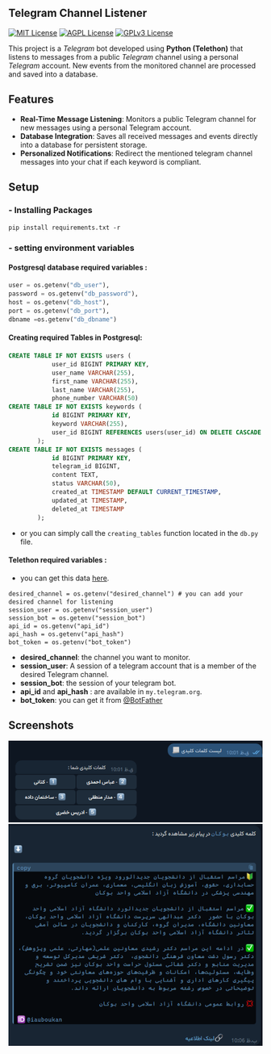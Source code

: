 ## Telegram Channel Listener
[![MIT License](https://img.shields.io/badge/Python-green.svg)](https://choosealicense.com/licenses/mit/)
[![AGPL License](https://img.shields.io/badge/Telethon-blue.svg)](http://www.gnu.org/licenses/agpl-3.0)
[![GPLv3 License](https://img.shields.io/badge/Postgresql-red.svg)](https://opensource.org/licenses/)

This project is a *Telegram* bot developed using **Python (Telethon)** that listens to messages from a public *Telegram* channel using a personal *Telegram* account. New events from the monitored channel are processed and saved into a database. 

## Features

- **Real-Time Message Listening**: Monitors a public Telegram channel for new messages using a personal Telegram account. 
- **Database Integration**: Saves all received messages and events directly into a database for persistent storage.
- **Personalized Notifications**: Redirect the mentioned telegram channel messages into your chat if each keyword is compliant.


## Setup
### - Installing Packages
```
pip install requirements.txt -r
```

### - setting environment variables
#### Postgresql database required variables :
```python
user = os.getenv("db_user"),
password = os.getenv("db_password"),
host = os.getenv("db_host"),
port = os.getenv("db_port"),
dbname =os.getenv("db_dbname")
```
#### Creating required Tables in Postgresql:
```sql
CREATE TABLE IF NOT EXISTS users (
            user_id BIGINT PRIMARY KEY,
            user_name VARCHAR(255),
            first_name VARCHAR(255),
            last_name VARCHAR(255),
            phone_number VARCHAR(50)
CREATE TABLE IF NOT EXISTS keywords (
            id BIGINT PRIMARY KEY,
            keyword VARCHAR(255),
            user_id BIGINT REFERENCES users(user_id) ON DELETE CASCADE
        );
CREATE TABLE IF NOT EXISTS messages (
            id BIGINT PRIMARY KEY,
            telegram_id BIGINT,
            content TEXT,
            status VARCHAR(50),
            created_at TIMESTAMP DEFAULT CURRENT_TIMESTAMP,
            updated_at TIMESTAMP,
            deleted_at TIMESTAMP
        );
```
- or you can simply call the `creating_tables` function located in the `db.py` file.

#### Telethon required variables :
- you can get this data [here](my.telegram.org).
```
desired_channel = os.getenv("desired_channel") # you can add your desired channel for listening
session_user = os.getenv("session_user")
session_bot = os.getenv("session_bot")
api_id = os.getenv("api_id")
api_hash = os.getenv("api_hash")
bot_token = os.getenv("bot_token")
```
- **desired_channel**: the channel you want to monitor.
- **session_user**: A session of a telegram account that is a member of the desired Telegram channel. 
- **session_bot**: the session of your telegram bot.
- **api_id** and **api_hash** : are available in `my.telegram.org`.
- **bot_token**: you can get it from [@BotFather](https://t.me/BotFather)


## Screenshots

![screen shot #1](./images/sc-1.png)
![screen shot #2](./images/sc-2.png)

